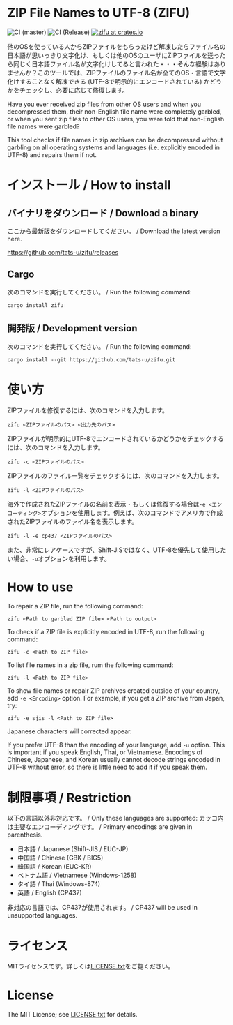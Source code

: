 # **ZI**P **F**ile Names to **U**TF-8 (ZIFU)

![CI (master)](<https://github.com/tats-u/zifu/workflows/CI%20(master)/badge.svg>)
![CI (Release)](<https://github.com/tats-u/zifu/workflows/CI%20(Release)/badge.svg>)
[![zifu at crates.io](https://img.shields.io/crates/v/zifu.svg)](https://crates.io/crates/zifu)

他のOSを使っている人からZIPファイルをもらったけど解凍したらファイル名の日本語が思いっきり文字化け、もしくは他のOSのユーザにZIPファイルを送ったら同じく日本語ファイル名が文字化けしてると言われた・・・そんな経験はありませんか？このツールでは、ZIPファイルのファイル名が全てのOS・言語で文字化けすることなく解凍できる (UTF-8で明示的にエンコードされている) かどうかをチェックし、必要に応じて修復します。

Have you ever received zip files from other OS users and when you decompressed them, their non-English file name were completely garbled, or when you sent zip files to other OS users, you were told that non-English file names were garbled?


This tool checks if file names in zip archives can be decompressed without garbling on all operating systems and languages (i.e. explicitly encoded in UTF-8) and repairs them if not.
# インストール / How to install

## バイナリをダウンロード / Download a binary

ここから最新版をダウンロードしてください。 / Download the latest version here.

https://github.com/tats-u/zifu/releases

## Cargo

次のコマンドを実行してください。 / Run the following command:

```
cargo install zifu
```

## 開発版 / Development version

次のコマンドを実行してください。 / Run the following command:

```
cargo install --git https://github.com/tats-u/zifu.git
```

# 使い方

ZIPファイルを修復するには、次のコマンドを入力します。

```
zifu <ZIPファイルのパス> <出力先のパス>
```

ZIPファイルが明示的にUTF-8でエンコードされているかどうかをチェックするには、次のコマンドを入力します。

```
zifu -c <ZIPファイルのパス>
```

ZIPファイルのファイル一覧をチェックするには、次のコマンドを入力します。

```
zifu -l <ZIPファイルのパス>
```

海外で作成されたZIPファイルの名前を表示・もしくは修復する場合は`-e <エンコーディング>`オプションを使用します。例えば、次のコマンドでアメリカで作成されたZIPファイルのファイル名を表示します。

```
zifu -l -e cp437 <ZIPファイルのパス>
```

また、非常にレアケースですが、Shift-JISではなく、UTF-8を優先して使用したい場合、`-u`オプションを利用します。

# How to use

To repair a ZIP file, run the following command:

```
zifu <Path to garbled ZIP file> <Path to output>
```

To check if a ZIP file is explicitly encoded in UTF-8, run the following command:

```
zifu -c <Path to ZIP file>
```

To list file names in a zip file, rum the following command:

```
zifu -l <Path to ZIP file>
```

To show file names or repair ZIP archives created outside of your country, add `-e <Encoding>` option.  For example, if you get a ZIP archive from Japan, try:

```
zifu -e sjis -l <Path to ZIP file>
```

Japanese characters will corrected appear.

If you prefer UTF-8 than the encoding of your language, add `-u` option.  This is important if you speak English, Thai, or Vietnamese.  Encodings of Chinese, Japanese, and Korean usually cannot decode strings encoded in UTF-8 without error, so there is little need to add it if you speak them.

# 制限事項 / Restriction

以下の言語以外非対応です。 / Only these languages are supported:
カッコ内は主要なエンコーディングです。 / Primary encodings are given in parenthesis.

- 日本語 / Japanese (Shift-JIS / EUC-JP)
- 中国語 / Chinese (GBK / BIG5)
- 韓国語 / Korean (EUC-KR)
- ベトナム語 / Vietnamese (Windows-1258)
- タイ語 / Thai (Windows-874)
- 英語 / English (CP437)

非対応の言語では、CP437が使用されます。 / CP437 will be used in unsupported languages.

# ライセンス

MITライセンスです。詳しくは[LICENSE.txt](LICENSE.txt)をご覧ください。

# License

The MIT License; see [LICENSE.txt](LICENSE.txt) for details.